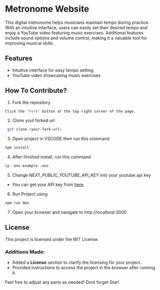 # Metronome Website

This digital metronome helps musicians maintain tempo during practice. With an intuitive interface, users can easily set their desired tempo and enjoy a YouTube video featuring music exercises. Additional features include sound options and volume control, making it a valuable tool for improving musical skills.

## Features

- Intuitive interface for easy tempo setting
- YouTube video showcasing music exercises

## How To Contribute?

1. Fork the repository
  ```bash
  Click the "Fork" button at the top right corner of the page.
  ```
2. Clone yout forked url
  ```bash
   git clone <your-fork-url>
  ```
3. Open project in VSCODE then run this command
  ```bash
  npm install
  ```
4. After finished install, run this command
  ```bash
  cp .env.example .env
  ```
5. Change NEXT_PUBLIC_YOUTUBE_API_KEY into your youtube api key
  - You can get your API key from [here](https://developers.google.com/youtube/v3/getting-started).
6. Run Project using
  ```bash
  npm run dev
  ```
7. Open your browser and navigate to http://localhost:3000 

## License
This project is licensed under the MIT License.

### Additions Made:
- Added a **License** section to clarify the licensing for your project.
- Provided instructions to access the project in the browser after running it.

Feel free to adjust any parts as needed!
Dont forget Star!

